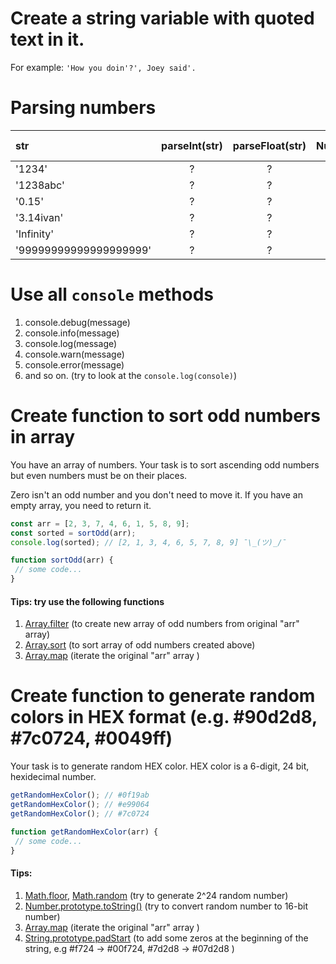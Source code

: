 # Create a string variable with quoted text in it. 
For example: `'How you doin'?', Joey said'.`

# Parsing numbers

| str                    | parseInt(str) | parseFloat(str) | Number(str) | +str | str &#124; 0 |
|:---------------------- |:-------------:|:---------------:|:-----------:|:----:|:------------:|
| '1234'                 | ?             | ?               | ?           | ?    | ?            |
| '1238abc'              | ?             | ?               | ?           | ?    | ?            |
| '0.15'                 | ?             | ?               | ?           | ?    | ?            |
| '3.14ivan'             | ?             | ?               | ?           | ?    | ?            |
| 'Infinity'             | ?             | ?               | ?           | ?    | ?            |
| '99999999999999999999' | ?             | ?               | ?           | ?    | ?            |

# Use all `console` methods 

1. console.debug(message)
2. console.info(message)
3. console.log(message)
3. console.warn(message)
4. console.error(message)
5. and so on. (try to look at the `console.log(console)`)

# Create function to sort odd numbers in array

You have an array of numbers.
Your task is to sort ascending odd numbers but even numbers must be on their places.

Zero isn't an odd number and you don't need to move it. If you have an empty array, you need to return it.

```javascript
const arr = [2, 3, 7, 4, 6, 1, 5, 8, 9];
const sorted = sortOdd(arr);
console.log(sorted); // [2, 1, 3, 4, 6, 5, 7, 8, 9] ¯\_(ツ)_/¯

function sortOdd(arr) {
 // some code...
}
```

#### Tips: try use the following functions
1. [Array.filter](https://developer.mozilla.org/en-US/docs/Web/JavaScript/Reference/Global_Objects/Array/filter) (to create new array of odd numbers from original "arr" array)
2. [Array.sort](https://developer.mozilla.org/en-US/docs/Web/JavaScript/Reference/Global_Objects/Array/sort) (to sort array of odd numbers created above)
3. [Array.map](https://developer.mozilla.org/en-US/docs/Web/JavaScript/Reference/Global_Objects/Array/map) (iterate the original "arr" array )


# Create function to generate random colors in HEX format (e.g. #90d2d8, #7c0724, #0049ff)

Your task is to generate random HEX color.
HEX color is a 6-digit, 24 bit, hexidecimal number.

```javascript
getRandomHexColor(); // #0f19ab
getRandomHexColor(); // #e99064
getRandomHexColor(); // #7c0724

function getRandomHexColor(arr) {
 // some code...
}
```

#### Tips:
1. [Math.floor](https://developer.mozilla.org/en-US/docs/Web/JavaScript/Reference/Global_Objects/Math/floor), [Math.random](https://developer.mozilla.org/en-US/docs/Web/JavaScript/Reference/Global_Objects/Math/random) (try to generate 2^24 random number)
2. [Number.prototype.toString()](https://developer.mozilla.org/en-US/docs/Web/JavaScript/Reference/Global_Objects/Number/toString) (try to convert random number to 16-bit number)
3. [Array.map](https://developer.mozilla.org/en-US/docs/Web/JavaScript/Reference/Global_Objects/Array/map) (iterate the original "arr" array )
4. [String.prototype.padStart](https://developer.mozilla.org/en-US/docs/Web/JavaScript/Reference/Global_Objects/String/padStart) (to add some zeros at the beginning of the string, e.g #f724 -> #00f724, #7d2d8 -> #07d2d8 )


